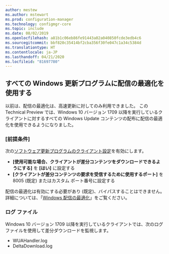 ```yaml
---
author: mestew
ms.author: mstewart
ms.prod: configuration-manager
ms.technology: configmgr-core
ms.topic: include
ms.date: 08/02/2019
ms.openlocfilehash: a81b1c06eb86fe91443a02a040850fcde3edb4c6
ms.sourcegitcommit: bbf820c35414bf2cba356f30fe047c1a34c5384d
ms.translationtype: HT
ms.contentlocale: ja-JP
ms.lasthandoff: 04/21/2020
ms.locfileid: "81697780"
---
```

<!--4699118, 4685210--->

## <a name="use-delivery-optimization-for-all-windows-updates"></a>すべての Windows 更新プログラムに配信の最適化を使用する

以前は、配信の最適化は、高速更新に対してのみ利用できました。 この Technical Preview では、Windows 10 バージョン 1709 以降を実行しているクライアントに対するすべての Windows Update コンテンツの配布に配信の最適化を使用できるようになりました。

### <a name="prerequisites"></a>[前提条件]

次の[ソフトウェア更新プログラムのクライアント設定](../../../../clients/deploy/about-client-settings.md#software-updates)を有効にします。

- **[使用可能な場合、クライアントが差分コンテンツをダウンロードできるようにする]** を **[はい]** に設定する
- **[クライアントが差分コンテンツの要求を受信するために使用するポート]** を 8005 (既定) またはカスタム ポート番号に設定する

配信の最適化は有効にする必要があり (既定)、バイパスすることはできません。 詳細については、「[Windows 配信の最適化](../../../../../sum/deploy-use/optimize-windows-10-update-delivery.md#windows-delivery-optimization)」をご覧ください。

### <a name="log-files"></a>ログ ファイル

Windows 10 バージョン 1709 以降を実行しているクライアントでは、次のログ ファイルを使用して差分ダウンロードを監視します。

- WUAHandler.log
- DeltaDownload.log
